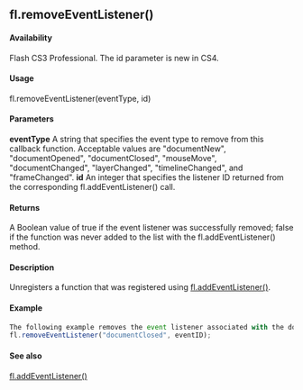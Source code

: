 ## fl.removeEventListener()

#### Availability

Flash CS3 Professional. The id parameter is new in CS4.

#### Usage

fl.removeEventListener(eventType, id)

#### Parameters

**eventType** A string that specifies the event type to remove from this callback function. Acceptable values are "documentNew", "documentOpened", "documentClosed", "mouseMove", "documentChanged", "layerChanged", "timelineChanged", and "frameChanged".
**id** An integer that specifies the listener ID returned from the corresponding fl.addEventListener() call.

#### Returns

A Boolean value of true if the event listener was successfully removed; false if the function was never added to the list with the fl.addEventListener() method.

#### Description

Unregisters a function that was registered using [fl.addEventListener()](#_bookmark451).

#### Example

```javascript
The following example removes the event listener associated with the documentClosed event:
fl.removeEventListener("documentClosed", eventID);

```
#### See also

[fl.addEventListener()](#_bookmark451)
